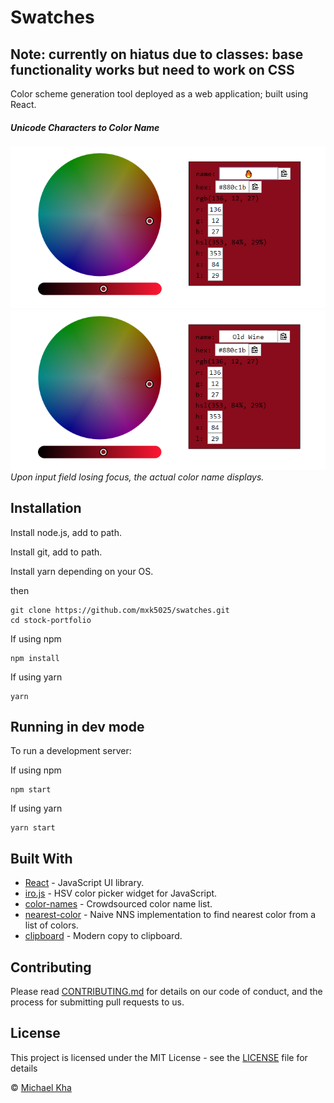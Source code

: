 # Swatches

## Note: currently on hiatus due to classes: base functionality works but need to work on CSS
Color scheme generation tool deployed as a web application; built using React.

##### Unicode Characters to Color Name
![](doc/images/fire-name-input.png "🔥")
![](doc/images/old-wine-name-output.png "Old Wine")*Upon input field losing focus, the actual color name displays.*


## Installation

Install node.js, add to path.

Install git, add to path.

Install yarn depending on your OS.

then
```
git clone https://github.com/mxk5025/swatches.git
cd stock-portfolio
```

If using npm
```
npm install
```

If using yarn
```
yarn
```

## Running in dev mode

To run a development server:

If using npm
```
npm start
```

If using yarn
```
yarn start
```

## Built With

* [React](https://reactjs.org/) - JavaScript UI library.
* [iro.js](https://github.com/jaames/iro.js) - HSV color picker widget for JavaScript.
* [color-names](https://github.com/meodai/color-names) - Crowdsourced color name list.
* [nearest-color](https://github.com/dtao/nearest-color) - Naive NNS implementation to find nearest color from a list of colors.
* [clipboard](https://github.com/zenorocha/clipboard.js) - Modern copy to clipboard.

## Contributing

Please read [CONTRIBUTING.md](https://github.com/mxk5025/swatches/blob/master/CONTRIBUTING.md) for details on our code of conduct, and the process for submitting pull requests to us.

## License

This project is licensed under the MIT License - see the [LICENSE](LICENSE) file for details

&copy; [Michael Kha](https://github.com/mxk5025)
